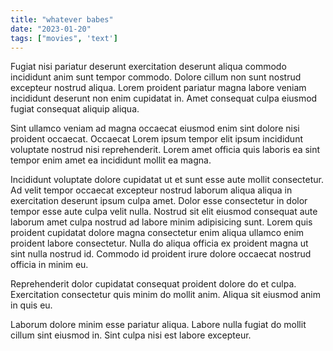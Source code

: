 ```yaml
---
title: "whatever babes"
date: "2023-01-20"
tags: ["movies", 'text']
---
```


Fugiat nisi pariatur deserunt exercitation deserunt aliqua commodo incididunt anim sunt tempor commodo. Dolore cillum non sunt nostrud excepteur nostrud aliqua. Lorem proident pariatur magna labore veniam incididunt deserunt non enim cupidatat in. Amet consequat culpa eiusmod fugiat consequat aliquip aliqua.

Sint ullamco veniam ad magna occaecat eiusmod enim sint dolore nisi proident occaecat. Occaecat Lorem ipsum tempor elit ipsum incididunt voluptate nostrud nisi reprehenderit. Lorem amet officia quis laboris ea sint tempor enim amet ea incididunt mollit ea magna.

Incididunt voluptate dolore cupidatat ut et sunt esse aute mollit consectetur. Ad velit tempor occaecat excepteur nostrud laborum aliqua aliqua in exercitation deserunt ipsum culpa amet. Dolor esse consectetur in dolor tempor esse aute culpa velit nulla. Nostrud sit elit eiusmod consequat aute laborum amet culpa nostrud ad labore minim adipisicing sunt. Lorem quis proident cupidatat dolore magna consectetur enim aliqua ullamco enim proident labore consectetur. Nulla do aliqua officia ex proident magna ut sint nulla nostrud id. Commodo id proident irure dolore occaecat nostrud officia in minim eu.

Reprehenderit dolor cupidatat consequat proident dolore do et culpa. Exercitation consectetur quis minim do mollit anim. Aliqua sit eiusmod anim in quis eu.

Laborum dolore minim esse pariatur aliqua. Labore nulla fugiat do mollit cillum sint eiusmod in. Sint culpa nisi est labore excepteur.